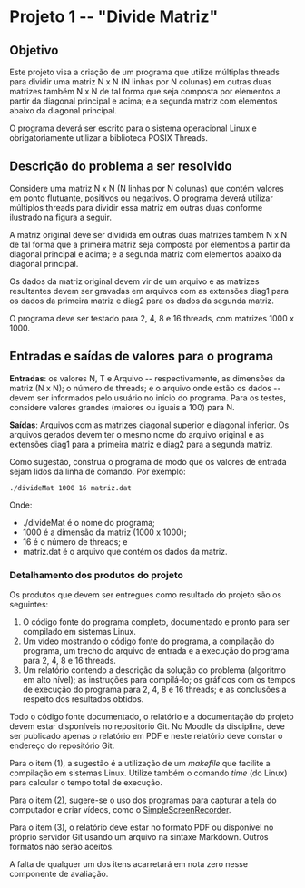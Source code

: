 # Projeto 1 -- "Divide Matriz"
## Objetivo
Este projeto visa a criação de um programa que utilize múltiplas threads para dividir uma matriz N x N (N linhas por N colunas) em outras duas matrizes também N x N de tal forma que seja composta por elementos a partir da diagonal principal e acima; e a segunda matriz com elementos abaixo da diagonal principal.

O programa deverá ser escrito para o sistema operacional Linux e obrigatoriamente utilizar a biblioteca POSIX Threads.

## Descrição do problema a ser resolvido
Considere uma matriz N x N (N linhas por N colunas) que contém valores em ponto flutuante, positivos ou negativos. O programa deverá utilizar múltiplos threads para dividir essa matriz em outras duas conforme ilustrado na figura a seguir.

A matriz original deve ser dividida em outras duas matrizes também N x N de tal forma que a primeira matriz seja composta por elementos a partir da diagonal principal e acima; e a segunda matriz com elementos abaixo da diagonal principal.

Os dados da matriz original devem vir de um arquivo e as matrizes resultantes devem ser gravadas em arquivos com as extensões diag1 para os dados da primeira matriz e diag2 para os dados da segunda matriz.

O programa deve ser testado para 2, 4, 8 e 16 threads, com matrizes 1000 x 1000.

## Entradas e saídas de valores para o programa
**Entradas**: os valores N, T e Arquivo -- respectivamente, as dimensões da matriz (N x N); o número de threads; e o arquivo onde estão os dados -- devem ser informados pelo usuário no início do programa. Para os testes, considere valores grandes (maiores ou iguais a 100) para N.

**Saídas**: Arquivos com as matrizes diagonal superior e diagonal inferior. Os arquivos gerados devem ter o mesmo nome do arquivo original e as extensões diag1 para a primeira matriz e diag2 para a segunda matriz.

Como sugestão, construa o programa de modo que os valores de entrada sejam lidos da linha de comando. Por exemplo:

```
./divideMat 1000 16 matriz.dat
```

Onde:
*	./divideMat é o nome do programa; 
*	1000 é a dimensão da matriz (1000 x 1000);  
*	16 é o número de threads; e 
*	matriz.dat é o arquivo que contém os dados da matriz.

### Detalhamento dos produtos do projeto
Os produtos que devem ser entregues como resultado do projeto são os seguintes:
1. O código fonte do programa completo, documentado e pronto para ser compilado em sistemas Linux.
2. Um vídeo mostrando o código fonte do programa, a compilação do programa, um trecho do arquivo de entrada e a execução do programa para 2, 4, 8 e 16 threads.
3. Um relatório contendo a descrição da solução do problema (algoritmo em alto nível); as instruções para compilá-lo; os gráficos com os tempos de execução do programa para 2, 4, 8 e 16 threads; e as conclusões a respeito dos resultados obtidos.

Todo o código fonte documentado, o relatório e a documentação do projeto devem estar disponíveis no repositório Git. No Moodle da disciplina, deve ser publicado apenas o relatório em PDF e neste relatório deve constar o endereço do repositório Git. 

Para o item (1), a sugestão é a utilização de um _makefile_ que facilite a compilação em sistemas Linux. Utilize também o comando _time_ (do Linux) para calcular o tempo total de execução.

Para o item (2), sugere-se o uso dos programas para capturar a tela do computador e criar vídeos, como o [SimpleScreenRecorder](http://www.maartenbaert.be/simplescreenrecorder).

Para o item (3), o relatório deve estar no formato PDF ou disponível no próprio servidor Git usando um arquivo na sintaxe Markdown. Outros formatos não serão aceitos.

A falta de qualquer um dos itens acarretará em nota zero nesse componente de avaliação.
